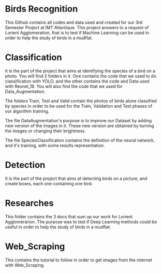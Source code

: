 # Birds Recognition
 This Github contains all codes and data used and created for our 3rd Semester Project at IMT Atlantique. This project answers to a request of Lorient Agglomeration, that is to test if Machine Learning can be used in order to help the study of birds in a mudflat.
 

# Classification
It is the part of the project that aims at identifying the species of a bird on a photo. You will find 2 folders in it. One contains the code that we used to do classification with YOLO, and the other contains the code and Data used with Resnet_18. You will also find the code that we used for Data_Augmentation.

The folders Train, Test and Valid contain the photos of birds alone classified by species in order to be used for the Train, Validation and Test phases of our algorithm training.

The file DataAugmentation's purpose is to improve our Dataset by adding new version of the images in it. These new version are obtained by turning the images or changing their brightness.

The file SpeciesClassification contains the definition of the neural network, and it's training, with some results representation.

# Detection
It is the part of the project that aims at detecting birds on a picture, and create boxes, each one containing one bird.

# Researches
This folder contains the 3 docs that sum up our work for Lorient Agglomérarion. The purpose was to test if Deep Learning methods could be useful in order to help the study of birds in a mudflat.

# Web_Scraping
This contains the tutorial to follow in order to get images from the internet with Web_Scraping.